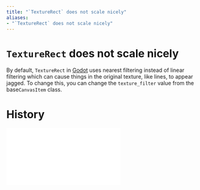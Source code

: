 ```yaml
---
title: "`TextureRect` does not scale nicely"
aliases:
- "`TextureRect` does not scale nicely"
---
```


# `TextureRect` does not scale nicely

By default, `TextureRect` in [Godot](godot.md) uses nearest filtering instead of linear filtering which can cause things in the original texture, like lines, to appear jagged. To change this, you can change the `texture_filter` value from the base`CanvasItem` class.

# History

![20240722_203732](../entries/20240722_203732.md)

